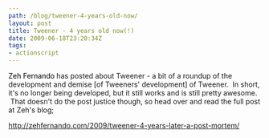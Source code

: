 ```yaml
---
path: /blog/tweener-4-years-old-now/
layout: post
title: Tweener - 4 years old now(!)
date: 2009-06-18T23:20:34Z
tags:
- actionscript
---
```


<a style="text-decoration: none; color: #000000;" title="Home" href="http://zehfernando.com/">Zeh Fernando</a> has posted about Tweener - a bit of a roundup of the development and demise [of Tweeners' development] of Tweener.  In short, it's no longer being developed, but it still works and is still pretty awesome.  That doesn't do the post justice though, so head over and read the full post at Zeh's blog;

<a href="http://zehfernando.com/2009/tweener-4-years-later-a-post-mortem/">http://zehfernando.com/2009/tweener-4-years-later-a-post-mortem/</a>